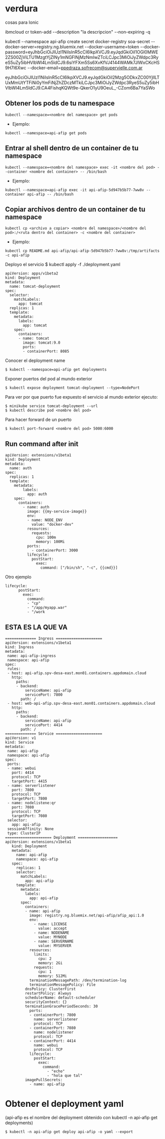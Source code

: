 # verdura
cosas para Ionic

ibmcloud cr token-add --description "la descripcion" --non-expiring -q

kubectl --namespace api-afip create secret docker-registry soa-secret --docker-server=registry.ng.bluemix.net --docker-username=token --docker-password=eyJhbGciOiJIUzI1NiIsInR5cCI6IkpXVCJ9.eyJqdGkiOiI1OGI0MWE2ZS00ZjViLTU1MzgtYjZlNy1mNGFlNjMzNmIwZTciLCJpc3MiOiJyZWdpc3RyeS5uZy5ibHVlbWl4Lm5ldCJ9.6siYFXm5Ss6XvKfVJ4144WAMk7JIWxCKcHS9H7I6Xwc --docker-email=ppedraza.sofrecom@supervielle.com.ar

eyJhbGciOiJIUzI1NiIsInR5cCI6IkpXVCJ9.eyJqdGkiOiI2Mzg5ODkxZC00YjllLTUxMmUtYTFiNi0yYmFiNjZhZDczMTkiLCJpc3MiOiJyZWdpc3RyeS5uZy5ibHVlbWl4Lm5ldCJ9.CA4FishqKQWt9e-QkerO1yU9OeuL_-CZom6Ba7YaSWo


## Obtener los pods de tu namespace
```
kubectl --namespace=<nombre del namespace> get pods
```
- Ejemplo:

```
kubectl --namespace=api-afip get pods

```

## Entrar al shell dentro de un container de tu namespace
```
kubectl --namespace=<nombre del namespace> exec -it <nombre del pod> --container <nombre del container> -- /bin/bash
```
- Ejemplo:

```
kubectl --namespace=api-afip exec -it api-afip-5d947b5b77-7ww8v --container api-afip -- /bin/bash
```


## Copiar archivos dentro de un container de tu namespace
```
kubectl cp <archivo a copiar> <nombre del namespace>/<nombre del pod>:/<ruta dentro del container> -c <nombre del container>
```
 - Ejemplo:

```
kubectl cp README.md api-afip/api-afip-5d947b5b77-7ww8v:/tmp/artifacts -c api-afip
```


Deployo el servicio
$ kubectl apply -f ./deployment.yaml

```
apiVersion: apps/v1beta2
kind: Deployment
metadata:
  name: tomcat-deployment
spec:
  selector:
    matchLabels:
      app: tomcat
  replicas: 1
  template:
    metadata:
      labels:
        app: tomcat
    spec:
      containers:
      - name: tomcat
        image: tomcat:9.0
        ports:
        - containerPort: 8085
```

Conocer el deployment name
```
$ kubectl --namespace=api-afip get deployments
```
Exponer puertos del pod al mundo exterior
```
$ kubectl expose deployment tomcat-deployment --type=NodePort
```

Para ver por que puerto fue expuesto el servicio al mundo exterior ejecuto:
```
$ minikube service tomcat-deployment --url
$ kubectl describe pod <nombre del pod>
```

Para hacer forward de un puerto
```
$ kubectl port-forward <nombre del pod> 5000:6000
```

## Run command after init
```
apiVersion: extensions/v1beta1
kind: Deployment
metadata:
  name: auth
spec:
  replicas: 1
  template:
    metadata:
        labels:
          app: auth
    spec:
      containers:
        - name: auth
          image: {{my-service-image}}
          env:
          - name: NODE_ENV
            value: "docker-dev"
          resources:
            requests:
              cpu: 100m
              memory: 100Mi
          ports:
            - containerPort: 3000
          lifecycle:
            postStart:
              exec:
                command: ["/bin/sh", "-c", {{cmd}}]
```

Otro ejemplo
```
lifecycle:
      postStart:
        exec:
          command:
          - "cp"
          - "/app/myapp.war"
          - "/work
```

## ESTA ES LA QUE VA
```
============== Ingress =====================
apiVersion: extensions/v1beta1
kind: Ingress
metadata:
 name: api-afip-ingress
 namespace: api-afip
spec:
 rules:
 - host: api-afip.spv-desa-east.mon01.containers.appdomain.cloud
   http:
     paths:
     - backend:
         serviceName: api-afip
         servicePort: 7800
       path: /
 - host: web-api-afip.spv-desa-east.mon01.containers.appdomain.cloud
   http:
     paths:
     - backend:
         serviceName: api-afip
         servicePort: 4414
       path: /
============== Service =====================
apiVersion: v1
kind: Service
metadata:
 name: api-afip
 namespace: api-afip
spec:
 ports:
 - name: webui
   port: 4414
   protocol: TCP
   targetPort: 4415
 - name: serverlistener
   port: 7800
   protocol: TCP
   targetPort: 7800
 - name: nodelistene:qr
   port: 7080
   protocol: TCP
   targetPort: 7080
 selector:
   app: api-afip
 sessionAffinity: None
 type: ClusterIP
===================== Deployment ==================
apiVersion: extensions/v1beta1
   kind: Deployment
   metadata:
     name: api-afip
     namespace: api-afip
   spec:
     replicas: 1
     selector:
       matchLabels:
         app: api-afip
     template:
       metadata:
         labels:
           app: api-afip
       spec:
         containers:
         - name: api-afip
           image: registry.ng.bluemix.net/api-afip/afip_api:1.0
           env:
             - name: LICENSE
               value: accept
             - name: NODENAME
               value: MYNODE
             - name: SERVERNAME
               value: MYSERVER
           resources:
             limits:
               cpu: 2
               memory: 2Gi
             requests:
               cpu: 1
               memory: 512Mi
           terminationMessagePath: /dev/termination-log
           terminationMessagePolicy: File
         dnsPolicy: ClusterFirst
         restartPolicy: Always
         schedulerName: default-scheduler
         securityContext: {}
         terminationGracePeriodSeconds: 30
           ports:
           - containerPort: 7800
             name: serverlistener
             protocol: TCP
           - containerPort: 7080
             name: nodelistener
             protocol: TCP
           - containerPort: 4414
             name: webui
             protocol: TCP
           lifecycle:
             postStart:
               exec:
                 command:
                   - "echo"
                   - "hola que tal"
         imagePullSecrets:
           - name: api-afip
```


# Obtener el deployment yaml
 (api-afip es el nombre del deployment obtenido con kubectl -n api-afip get deployments)
```
$ kubectl -n api-afip get deploy api-afip -o yaml --export
```

